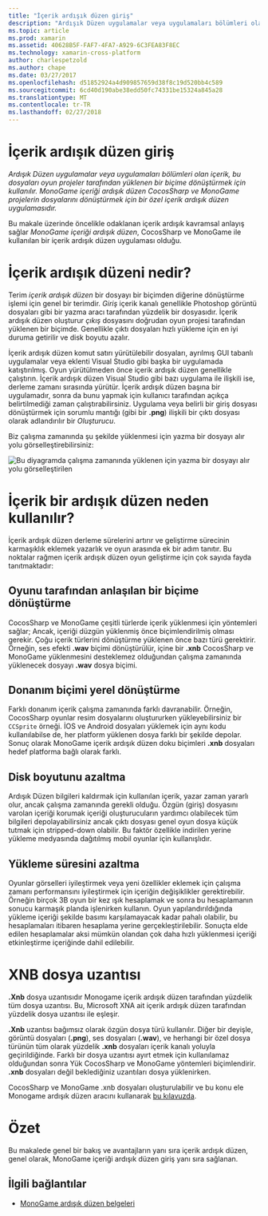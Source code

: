 ```yaml
---
title: "İçerik ardışık düzen giriş"
description: "Ardışık Düzen uygulamalar veya uygulamaları bölümleri olan içerik, bu dosyaları oyun projeler tarafından yüklenen bir biçime dönüştürmek için kullanılır. MonoGame içeriği ardışık düzen CocosSharp ve MonoGame projelerin dosyalarını dönüştürmek için bir özel içerik ardışık düzen uygulamasıdır."
ms.topic: article
ms.prod: xamarin
ms.assetid: 40628B5F-FAF7-4FA7-A929-6C3FEA83F8EC
ms.technology: xamarin-cross-platform
author: charlespetzold
ms.author: chape
ms.date: 03/27/2017
ms.openlocfilehash: d51852924a4d909857659d38f8c19d520bb4c589
ms.sourcegitcommit: 6cd40d190abe38edd50fc74331be15324a845a28
ms.translationtype: MT
ms.contentlocale: tr-TR
ms.lasthandoff: 02/27/2018
---
```

# <a name="introduction-to-content-pipelines"></a>İçerik ardışık düzen giriş

_Ardışık Düzen uygulamalar veya uygulamaları bölümleri olan içerik, bu dosyaları oyun projeler tarafından yüklenen bir biçime dönüştürmek için kullanılır. MonoGame içeriği ardışık düzen CocosSharp ve MonoGame projelerin dosyalarını dönüştürmek için bir özel içerik ardışık düzen uygulamasıdır._

Bu makale üzerinde öncelikle odaklanan içerik ardışık kavramsal anlayış sağlar *MonoGame içeriği ardışık düzen*, CocosSharp ve MonoGame ile kullanılan bir içerik ardışık düzen uygulaması olduğu.


# <a name="what-is-a-content-pipeline"></a>İçerik ardışık düzeni nedir?

Terim *içerik ardışık düzen* bir dosyayı bir biçimden diğerine dönüştürme işlemi için genel bir terimdir. *Giriş* içerik kanalı genellikle Photoshop görüntü dosyaları gibi bir yazma aracı tarafından yüzdelik bir dosyasıdır. İçerik ardışık düzen oluşturur *çıkış* dosyasını doğrudan oyun projesi tarafından yüklenen bir biçimde. Genellikle çıktı dosyaları hızlı yükleme için en iyi duruma getirilir ve disk boyutu azalır.

İçerik ardışık düzen komut satırı yürütülebilir dosyaları, ayrılmış GUI tabanlı uygulamalar veya eklenti Visual Studio gibi başka bir uygulamada katıştırılmış. Oyun yürütülmeden önce içerik ardışık düzen genellikle çalıştırın. İçerik ardışık düzen Visual Studio gibi bazı uygulama ile ilişkili ise, derleme zamanı sırasında yürütür. İçerik ardışık düzen başına bir uygulamadır, sonra da bunu yapmak için kullanıcı tarafından açıkça belirtilmediği zaman çalıştırabilirsiniz. Uygulama veya belirli bir giriş dosyası dönüştürmek için sorumlu mantığı (gibi bir **.png**) ilişkili bir çıktı dosyası olarak adlandırılır bir *Oluşturucu*. 

Biz çalışma zamanında şu şekilde yüklenmesi için yazma bir dosyayı alır yolu görselleştirebilirsiniz:

![](introduction-images/image1.png "Bu diyagramda çalışma zamanında yüklenen için yazma bir dosyayı alır yolu görselleştirilen")

# <a name="why-use-a-content-pipeline"></a>İçerik bir ardışık düzen neden kullanılır?

İçerik ardışık düzen derleme sürelerini artırır ve geliştirme sürecinin karmaşıklık eklemek yazarlık ve oyun arasında ek bir adım tanıtır. Bu noktalar rağmen içerik ardışık düzen oyun geliştirme için çok sayıda fayda tanıtmaktadır:


## <a name="converting-to-a-format-understood-by-the-game"></a>Oyunu tarafından anlaşılan bir biçime dönüştürme

CocosSharp ve MonoGame çeşitli türlerde içerik yüklenmesi için yöntemleri sağlar; Ancak, içeriği düzgün yüklenmiş önce biçimlendirilmiş olması gerekir. Çoğu içerik türlerini dönüştürme yüklenen önce bazı türü gerektirir. Örneğin, ses efekti **.wav** biçimi dönüştürülür, içine bir **.xnb** CocosSharp ve MonoGame yüklenmesini desteklemez olduğundan çalışma zamanında yüklenecek dosyayı **.wav** dosya biçimi.


## <a name="converting-to-a-format-native-to-the-hardware"></a>Donanım biçimi yerel dönüştürme

Farklı donanım içerik çalışma zamanında farklı davranabilir. Örneğin, CocosSharp oyunlar resim dosyalarını oluştururken yükleyebilirsiniz bir `CCSprite` örneği. İOS ve Android dosyaları yüklemek için aynı kodu kullanılabilse de, her platform yüklenen dosya farklı bir şekilde depolar. Sonuç olarak MonoGame içerik ardışık düzen doku biçimleri **.xnb** dosyaları hedef platforma bağlı olarak farklı.


## <a name="reducing-size-on-disk"></a>Disk boyutunu azaltma 

Ardışık Düzen bilgileri kaldırmak için kullanılan içerik, yazar zaman yararlı olur, ancak çalışma zamanında gerekli olduğu. Özgün (giriş) dosyasını varolan içeriği korumak içeriği oluşturucuların yardımcı olabilecek tüm bilgileri depolayabilirsiniz ancak çıktı dosyası genel oyun dosya küçük tutmak için stripped-down olabilir. Bu faktör özellikle indirilen yerine yükleme medyasında dağıtılmış mobil oyunlar için kullanışlıdır.


## <a name="reducing-load-time"></a>Yükleme süresini azaltma

Oyunlar görselleri iyileştirmek veya yeni özellikler eklemek için çalışma zamanı performansını iyileştirmek için içeriğin değişiklikler gerektirebilir. Örneğin birçok 3B oyun bir kez ışık hesaplamak ve sonra bu hesaplamanın sonucu karmaşık planda işlenirken kullanın. Oyun yapılandırıldığında yükleme içeriği şekilde basımı karşılamayacak kadar pahalı olabilir, bu hesaplamaları itibaren hesaplama yerine gerçekleştirilebilir. Sonuçta elde edilen hesaplamalar aksi mümkün olandan çok daha hızlı yüklenmesi içeriği etkinleştirme içeriğinde dahil edilebilir. 


# <a name="xnb-file-extension"></a>XNB dosya uzantısı

**.Xnb** dosya uzantısıdır Monogame içerik ardışık düzen tarafından yüzdelik tüm dosya uzantısı. Bu, Microsoft XNA ait içerik ardışık düzen tarafından yüzdelik dosya uzantısı ile eşleşir.

**.Xnb** uzantısı bağımsız olarak özgün dosya türü kullanılır. Diğer bir deyişle, görüntü dosyaları (**.png**), ses dosyaları (**.wav**), ve herhangi bir özel dosya türünün tüm olarak yüzdelik **.xnb** dosyaları içerik kanalı yoluyla geçirildiğinde. Farklı bir dosya uzantısı ayırt etmek için kullanılamaz olduğundan sonra Yük CocosSharp ve MonoGame yöntemleri biçimlendirir. **.xnb** dosyaları değil beklediğiniz uzantıları dosya yüklenirken.

CocosSharp ve MonoGame .xnb dosyaları oluşturulabilir ve bu konu ele Monogame ardışık düzen aracını kullanarak [bu kılavuzda](~/graphics-games/cocossharp/content-pipeline/walkthrough.md).


# <a name="summary"></a>Özet

Bu makalede genel bir bakış ve avantajların yanı sıra içerik ardışık düzen, genel olarak, MonoGame içeriği ardışık düzen giriş yanı sıra sağlanan.

## <a name="related-links"></a>İlgili bağlantılar

- [MonoGame ardışık düzen belgeleri](http://www.monogame.net/documentation/?page=Pipeline)
